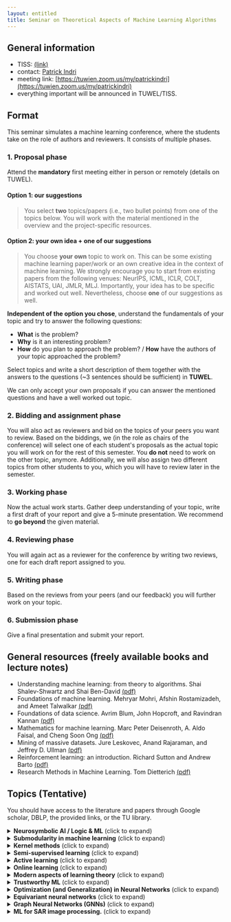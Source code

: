 ```yaml
---
layout: entitled
title: Seminar on Theoretical Aspects of Machine Learning Algorithms
---
```


## General information

- TISS: [(link)](https://tiss.tuwien.ac.at/course/courseDetails.xhtml?dswid=2138&dsrid=904&courseNr=194118&semester=2022W&locale=en)
- contact: [Patrick Indri](mailto:patrick.indri@tuwien.ac.at)
- meeting link: [https://tuwien.zoom.us/my/patrickindri](https://tuwien.zoom.us/my/patrickindri)
- everything important will be announced in TUWEL/TISS.


## Format
This seminar simulates a machine learning conference, where the students take on the role of authors and reviewers. It consists of multiple phases. 

### 1. Proposal phase

Attend the **mandatory** first meeting either in person or remotely (details on TUWEL).

#### Option 1: our suggestions
 > You select **two** topics/papers (i.e., two bullet points) from one of the topics below. You will work with the material mentioned in the overview and the project-specific resources.   


#### Option 2: your own idea + one of our suggestions
 > You choose **your own** topic to work on. This can be some existing machine learning paper/work or an own creative idea in the context of machine learning. We strongly encourage you to start from existing papers from the following venues: NeurIPS, ICML, ICLR, COLT, AISTATS, UAI, JMLR, MLJ. Importantly, your idea has to be specific and worked out well. Nevertheless, choose **one** of our suggestions as well.
 
 
**Independent of the option you chose**, understand the fundamentals of your topic and try to answer the following questions:

- **What** is the problem?
- **Why** is it an interesting problem?
- **How** do you plan to approach the problem? /
**How** have the authors of your topic approached the problem?

Select topics and write a short description of them together with the answers to the questions (~3 sentences should be sufficient) in **TUWEL**.

We can only accept your own proposals if you can answer the mentioned questions and have a well worked out topic.

### 2. Bidding and assignment phase
You will also act as reviewers and bid on the topics of your peers you want to review. Based on the biddings, we (in the role as chairs of the conference) will select one of each student's proposals as the actual topic you will work on for the rest of this semester. You **do not** need to work on the other topic, anymore. Additionally, we will also assign two different topics from other students to you, which you will have to review later in the semester. 

### 3. Working phase
Now the actual work starts. Gather deep understanding of your topic, write a first draft of your report and give a 5-minute presentation. We recommend to **go beyond** the given material.

### 4. Reviewing phase
You will again act as a reviewer for the conference by writing two reviews, one for each draft report assigned to you.

### 5. Writing phase
Based on the reviews from your peers (and our feedback) you will further work on your topic. 

### 6. Submission phase
Give a final presentation and submit your report.

## General resources (freely available books and lecture notes)

- Understanding machine learning: from theory to algorithms. Shai Shalev-Shwartz and Shai Ben-David [(pdf)](https://www.cs.huji.ac.il/~shais/UnderstandingMachineLearning/copy.html)
- Foundations of machine learning. Mehryar Mohri, Afshin Rostamizadeh, and Ameet Talwalkar [(pdf)](https://cs.nyu.edu/~mohri/mlbook/)
- Foundations of data science. Avrim Blum, John Hopcroft, and Ravindran Kannan [(pdf)](https://www.cs.cornell.edu/jeh/book.pdf)
- Mathematics for machine learning. Marc Peter Deisenroth, A. Aldo Faisal, and Cheng Soon Ong [(pdf)](https://mml-book.github.io/)
- Mining of massive datasets. Jure Leskovec, Anand Rajaraman, and Jeffrey D. Ullman [(pdf)](http://infolab.stanford.edu/~ullman/mmds/book0n.pdf)
- Reinforcement learning: an introduction. Richard Sutton and Andrew Barto [(pdf)](http://incompleteideas.net/book/the-book.html)
- Research Methods in Machine Learning. Tom Dietterich [(pdf)](http://web.engr.oregonstate.edu/~tgd/talks/new-in-ml-2019.pdf)

## Topics (Tentative)
You should have access to the literature and papers through Google scholar, DBLP, the provided links, or the TU library.


<details>
  <summary><b>Neurosymbolic AI / Logic & ML</b> (click to expand)</summary>
  
<!--
<p style="color:tomato;">Missing motivation</p>
-->


<p>Overview:</p>
<ul>
<li>Neurosymbolic AI: The 3rd Wave, 2020 (A. Garcez, L. Lamb)</li>
<li>Neural-Symbolic Cognitive Reasoning, 2009 (A. Garcez, L. Lamb)</li>
</ul>
<p>Papers and topics:</p>
<ul>
<li>find your own topic :) (a starting point can be the survey from L. De Raedt, S. Dumancic, R. Manhaeve, G. Marra. "From Statistical Relational to Neuro-Symbolic Artificial Intelligence", 2020)</li>
<li>SAT solving using deep learning
<ul>
<li>D. Selsam, M. Lamm, B. Bünz, P. Liang, D. Dill, L. de Moura. "Learning a SAT Solver from Single-Bit Supervision", 2019</li>
<li>V. Kurin, S. Godil, S. Whiteson, B. Catanzaro. "Improving SAT Solver Heuristics with Graph Networks and Reinforcement Learning", 2019</li>
<li>J. You, H. Wu, C. Barrett, R. Ramanujan, J. Leskovec. "G2SAT: Learning to Generate SAT Formulas", 2019</li>
</ul>
</li>
</ul>

</details>

<details>
  <summary><b>Submodularity in machine learning</b> (click to expand)</summary>
  
<p>Motivation: Submodularity is a property of set functions similar to convexity for real-valued functions. It allows to build strong machine learning algorithms for sub-task such as sketching, coresets, data distillation, and data subset selection. Moreover, it is useful for clustering, active and semi-supervised learning.</p>

<p>Overview:</p>
<ul>
<li>chapter 1-3 of "Learning with submodular functions: a convex optimization perspective" by Francis Bach, 2013.</li>
<li>introduction to submodularity in machine learning: Stefanie Jegelka - MLSS 2017  <a href="https://www.youtube.com/watch?v=umA8QzY5C54">(youtube-link)</a></li>
</ul>
<p>Papers and topics:</p>
<ul>
<li>submodularity in data subset selection and active learning (Wei, et al. "Submodularity in data subset selection and active learning." ICML 2015)</li>
<li>robust submodular observation selection (Krause, et al. "Robust submodular observation selection." Journal of machine learning research 2008)</li>
<li>submodular function maximization (Krause and Golovin. "Submodular function maximization." 2014)</li>
<li>graph cuts for image segmentation (Blum and Chawla. "Learning from labeled and unlabeled data using graph mincuts." ICML 2001 <strong>and</strong> Jegelka and Bilmes. "Submodularity beyond submodular energies: coupling edges in graph cuts." CVPR 2011)</li>
<li>learning submodular functions (Balcan and Harvey. "Learning submodular functions." ACM symposium on theory of computing 2011)</li>
<li>batch active learning using submodular optimization (Chen and Krause. "Near-optimal batch mode active learning and adaptive submodular optimization." ICML 2013)</li>
</ul>

</details>


<details>
  <summary><b>Kernel methods</b> (click to expand)</summary>
  
<p>Motivation: Kernels generalise linear classifiers to linear functions in a (potentially infinite dimensional) feature space. They are the foundation of various popular machine learning algorithms like the kernel SVM and kernel PCA.</p>

<p>Overview:</p>
<ul>
<li>chapters 1 and 2 of "Learning with kernels" by Bernhard Schölkopf and Alex Smola, 2002 <a href="http://agbs.kyb.tuebingen.mpg.de/lwk/">(pdf)</a></li>
<li>introduction to kernels: Bernhard Schölkopf - MLSS 2013 <a href="https://www.youtube.com/watch?v=uzWgB1VO9xQ">(youtube-link)</a></li>
</ul>
<p>Papers and topics:</p>
<ul>
<li>Nyström method (Drineas and Mahoney. "On the Nyström method for approximating a Gram matrix for improved kernel-based learning." Journal of machine learning research 2005 <strong>and</strong> Kumar, et al. "Sampling methods for the Nyström method." Journal of machine learning research 2012)</li>
<li>Nyström method with kernel k-means++ samples as landmarks (Drineas and Mahoney. "On the Nyström method for approximating a Gram matrix for improved kernel-based learning." Journal of machine learning research 2005 <strong>and</strong> Oglic and Gärtner. "Nyström method with kernel k-means++ samples as landmarks."  ICML 2017)</li>
<li>random features (Rahimi and Recht. "Random features for large-scale kernel machines." NIPS 2007 <strong>and</strong> Le, et al. "Fastfood: approximate kernel expansions in loglinear time." ICML 2013)</li>
<li>neural tangent kernel (Jacot, et al. "Neural tangent kernel: convergence and generalization in neural networks." NIPS 2018)</li>
</ul>

</details>


<details>
  <summary><b>Semi-supervised learning</b> (click to expand)</summary>
  
<p>Motivation: Semi-supervised learning uses labelled and to be able to train classifiers with fewer labels. This is useful in applications where unlabelled data is abundant, yet labels are scarce, such as node classification in social networks, drug discovery, and autonomous driving.</p>

<p>Overview:</p>
<ul>
<li>first chapter/introduction of "Semi-supervised learning" (SSL) by Olivier Chapelle, Bernhard Schölkopf, and Alexander Zien, 2006 <a href="http://olivier.chapelle.cc/ssl-book/ssl_toc.pdf">(pdf)</a></li>
<li>introduction to semi-supervised learning: Tom Mitchell - Carnegie Mellon University 2011 <a href="https://www.youtube.com/watch?v=OMRlnKupsXM">(youtube-link)</a></li>
</ul>
<p>Papers and topics:</p>
<ul>
<li>transductive support vector machines (chapter 6 in SSL by Thorsten Joachims)</li>
<li>large-margin semi-supervised learning (Wang, et al. "On efficient large margin semisupervised learning: method and theory." Journal of machine learning research 2009)</li>
<li>PAC model for semi-supervised learning (chapter 22 of SSL by Maria-Florina Balcan and Avrim Blum)</li>
<li>generalization error bounds (Rigollet. "Generalization error bounds in semi-supervised classification under the cluster assumption." Journal of machine learning research 2007)</li>
<li>regularization and semi-supervised learning on graphs (Belkin, et al. "Regularization and semi-supervised learning on large graphs." COLT 2004)</li>
<li>manifold regularization (Belkin, et al. "Manifold regularization: A geometric framework for learning from labeled and unlabeled examples." Journal of machine learning research 2006)</li>
</ul>

</details>

<details>
  <summary><b>Active learning</b> (click to expand)</summary>
  
<p>Motivation: In active learning, the learning algorithm is allowed to select the data points it wants to see labelled, for example, where it is most uncertain. The goal is to reduce the labelling effort. This is useful in applications where unlabelled data is abundant, yet labels are scarce, such as node classification in social networks, drug discovery, and autonomous driving.</p>

<p>Overview:</p>
<ul>
<li>chapter 1 "Automating inquiry" of Burr Settles' "Active learning" book, 2012.</li>
<li>introduction and recent research: Rob Nowak and Steve Hanneke - ICML 2019 tutorial <a href="https://youtube.videoken.com/embed/0TADiY7iPAc">(youtube-link)</a></li>
</ul>
<p>Papers and topics:</p>
<ul>
<li>active learning with graph cuts (Blum and Chawla. "Learning from labeled and unlabeled data using graph mincuts." ICML 2001 <strong>and</strong> Guillory and Bilmes. "Label selection on graphs." NIPS 2009):</li>
<li>agnostic/noisy active learning (Balcan, et al. "Agnostic active learning." Journal of computer and system sciences 2009 <strong>and</strong> Beygelzimer, et al. "Importance weighted active learning.")</li>
<li>active nearest-neighbour learning (Kontorovich, et al. "Active nearest-neighbor learning in metric spaces." Journal of machine learning research 2017)</li>
<li>active learning on trees and graphs (Cesa-Bianchi, et al. "Active learning on trees and graphs", COLT 2013)</li>
<li>shortest-path-based active learning (Dasarathy, et al. "S2: an efficient graph based active learning algorithm with application to nonparametric classification." COLT 2015)</li>
</ul>

</details>

<details>
  <summary><b>Online learning</b> (click to expand)</summary>
  
<p>Motivation: While standard supervised learning assumes that we have access to some static fixed dataset, often in practice the data arrives in a stream. This is the subject of online learning (not meant in the internet online sense, but rather as streaming/incremental). Here, we often drop standard sampling assumptions and instead study worst-case behaviour (regret).</p>

<p>Overview:</p>
<ul>
<li>chapter 1 of "A modern introduction to online learning" by Francesco Orabona, 2020.</li>
<li>introduction to online learning (iterative learning / streaming settings): Nicolò Cesa-Bianchi - Mediterranean Machine Learning school 2021 <a href="https://www.youtube.com/watch?v=M6DNMESf5Xk">(youtube-link)</a></li>
</ul>
<p>Papers and topics:</p>
<ul>
<li>weighed majority and Littlestone dimension (Littlestone and Warmuth. "The weighted majority algorithm." Information and computation 1994 <strong>and</strong> Littlestone "Learning quickly when irrelevant attributes abound: A new linear-threshold algorithm." Machine Learning 1988).</li>
<li>online (sub-)gradient descent (chapter 2-4 of "A modern introduction to online learning", Francesco Orabona, 2020)</li>
<li>bandits and expert advice (introduction and chapter 1,5,6 of "Introduction to multi-armed bandits", Aleksandrs Slivkins, 2019)</li>
<li>(online) learning with partial orders (Gärtner and  Garriga. "The cost of learning directed cuts." ECML 2007 <strong>and</strong> Missura and Gärtner. "Predicting dynamic difficulty." NIPS 2011)</li>
</ul>

</details>



<details>
  <summary><b>Modern aspects of learning theory</b> (click to expand)</summary>
  
<p>Motivation: Learning theory studies computational and algorithmic aspects of machine learning algorithms to prove guarantees such as sample complexity bounds. This important to understand and devise novel learning algorithms. In recent years, many long-standing open questions in learning theory have been answered.</p>

<p>Overview:</p>
<ul>
<li>Olivier Bousquet Stéphane Boucheron, and Gábor Lugosi: "Introduction to Statistical Learning Theory" 2003.</li>
<li>Chapters 1-6 of "Understanding machine learning" </li>
<li> "Extending Generalization Theory Towards Addressing Modern Challenges in ML" by Shay Moran, talk at the HUJI ML Club, 2021 <a href="https://www.youtube.com/watch?v=E6Umv6XBJck">(youtube-link)</a></li>
<li> (Basic material) Statistical Machine Learning by Ulrike von Luxburg (we recommend part 38-41) <a href="https://www.youtube.com/playlist?list=PL05umP7R6ij2XCvrRzLokX6EoHWaGA2cC">(youtube playlist)</a></li>
</ul>
<p>Papers and topics:</p>
<ul>
<li>partial concept classes (Alon, et al., "A theory of PAC learnability of partial concept classes", unpublished arXiv:2107.08444)</li>
<li>tight bounds (Bousquet, et al., "Proper learning, Helly number, and an optimal SVM bound" COLT 2020)</li>
<li>universal learning (Bousquet, et al., "A theory of universal learning" STOC 2021)</li>
<li>sample compression schemes (Moran, et al., "Sample compression schemes for VC classes" Journal of the ACM 2016).</li>
</ul>
</details>


<details>
  <summary><b>Trustworthy ML</b> (click to expand)</summary>
  
<p>Motivation: Machine learning systems are ubiquitous and it is necessary to make sure they behave as intended. In particular, trustworthiness can be achieved by means of privacy-preserving, robust, and explainable algorithms.</p>
  
<p>Overview:</p>
<ul>
  <li>General: What does it mean for ML to be trustworthy? <a href="https://www.youtube.com/watch?v=UpGgIqLhaqo">(youtube-link)</a></li>
  <li>General: Trustworthy ML (Kush R. Varshney) <a href="http://www.trustworthymachinelearning.com/">(link)</a> </li>
  <li>Differential privacy: Chapter 2 of: Dwork, Cynthia, and Aaron Roth. "The algorithmic foundations of differential privacy." Found. Trends Theor. Comput. Sci. 9.3-4 2014 </li>
  <li>Explainability: Došilović, Filip Karlo, Mario Brčić, and Nikica Hlupić. "Explainable artificial intelligence: A survey." MIPRO 2018</li>
</ul>
<p>Papers and topics:</p>
<ul>
  <li>differential privacy and deep learning (Chen, Xiangyi, Steven Z. Wu, and Mingyi Hong. "Understanding gradient clipping in private SGD: A geometric perspective." NeurIPS 2020)</li>
  <li>(extensions of) gaussian mechanism (Balle, Borja, and Yu-Xiang Wang. "Improving the gaussian mechanism for differential privacy: Analytical calibration and optimal denoising." International Conference on Machine Learning. PMLR, 2018)</li>
  <li>high-dimensional mean estimation which is robust and private (Narayanan, Shyam, Vahab Mirrokni, and Hossein Esfandiari. "Tight and Robust Private Mean Estimation with Few Users." ICML. PMLR, 2022.)</li>
  <li>nonlinear classifiers (Montavon, Grégoire, et al. "Explaining nonlinear classification decisions with deep taylor decomposition." Pattern recognition, 2017)</li>
</ul>

</details>


<details>
  <summary><b>Optimization (and Generalization) in Neural Networks</b> (click to expand)</summary>
  
<!--
<p style="color:tomato;">Missing motivation</p>
-->

<p>Overview:</p>
<ul>
  <li>A. Globerson: How SGD Can Succeed Despite Non-Convexity and Over-Parameterization <a href="https://simons.berkeley.edu/sites/default/files/docs/9983/simonsjune18.pdf">(slides)</a></li>
</ul>
<p>Papers and topics:</p>
<ul>
  <li>generalization bounds for deep neural networks (G.K. Dziugaite, D.M. Roy, "Computing Nonvacuous Generalization Bounds for Deep (Stochastic) Neural Networks with Many More Parameters than Training Data", 2017)</li>
  <li>why SGD avoids overfitting and finds global minima (A. Brutzkus et al: "SGD Learns Over-parameterized Networks that Provably Generalize on Linearly Separable Data", 2017)</li>
  <li>connectivity of the optimisation landscape (A. Shevchenko, M. Mondelli. "Landscape Connectivity and Dropout Stability of SGD Solutions for Over-parameterized Neural Networks", 2020)</li>
  <li>connection between flatness of loss curve and generalisation (H. Petzka et al. "Relative Flatness and Generalization", 2021)</li>
  <li>choose one or more papers listed on page 14 in the above mentioned <a href="https://simons.berkeley.edu/sites/default/files/docs/9983/simonsjune18.pdf">slides</a> :)</li>
</ul>
</details>

<details>
  <summary><b>Equivariant neural networks</b> (click to expand)</summary>
  
<p>Motivation: Many datastructures have an innate structure that our neural networks should respect. For example the output of a graph neural networks should not change if we permute the vertices (permutation equivariance/invariance).</p>

<p>Overview:</p>
<ul>
<li>chapter 8 "equivariant neural networks" of "Deep learning for molecules and materials" by Andrew D. White, 2021. <a href="https://whitead.github.io/dmol-book/dl/Equivariant.html">(pdf)</a>.</li>
<li>introduction to equivariance: Taco Cohen and Risi Kondor - Neurips 2020 Tutorial (first half) <a href="https://slideslive.com/38943570/equivariant-networks">(slideslive-link)</a></li>
</ul>
<p>Papers and topics:</p>
<ul>
<li>neural network that can learn on sets (Zaheer, et al. "Deep sets." NeurIPS 2017)</li>
<li>learning equivariance from data (Zhou, et al. "Meta-learning symmetries by reparameterization." ICLR 2021)</li>
</ul>

</details>



<details>
  <summary><b>Graph Neural Networks (GNNs)</b> (click to expand)</summary>
  
<p>Motivation: Graphs are a very general structure and can be applied to many areas: molecules and developing medicine, geographical maps, spread of diseases. They can be used to model physical systems and solve partial differential equations. Even images and text can be seen as a special case of graphs. Thus it makes sense to develop neural networks that can work with graphs. GNNs have strong connections to many classical computer science topics (algorithmics, logic, ...) while also making use of neural networks. This  means that work on GNN can be very theoretical, applied or anything in between.</p>

<p>Overview:</p>
<ul>
<li>Sanchez-Lengeling et al. , A Gentle Introduction to Graph Neural Networks, distill.pub 2021</li>
<li>Veličković, Intro to graph neural networks (ML Tech Talks): https://www.youtube.com/watch?v=8owQBFAHw7E  2021</li>
</ul>

<p>Papers and projects:</p>

<ul>
<li>Algorithm representation learning:</li>
<ul>
  <li>(overview of) algorithm representation learning (Veličković et al., The CLRS Algorithmic Reasoning Benchmark, ICML 2022)</li>
  <li>Dudzik and Veličković , Graph Neural Networks are Dynamic Programmers, arXiv 2022: they prove a connection between GNNs and dynamic programs</li>
</ul>
<li>Graph Transformer</li>
<ul>
  <li>transformer architecture on graphs (Kreuzer et al., Rethinking Graph Transformers with Spectral Attention, NeurIPS 2021)</li>
  <li>overview of different architectures in practice (Rampášek et al, Recipe for a General, Powerful, Scalable Graph Transformer, arXiv 2022)</li>
</ul>
<li>Combinatorial Optimization</li>
<ul>
  <li>GNNs for combinatorial problems (Sato et al, Approximation Ratios of Graph Neural Networks for Combinatorial Problems, NeurIPS 2019)</li>
</ul>
</ul>

</details>


<details>
  <summary><b>ML for SAR image processing.</b> (click to expand)</summary>
  
<p>Motivation: Synthetic Aperture Radar (SAR) is an active microwave imaging system that provides high-resolution images day and night under all weather conditions. It has been widely used in many practical applications, such as environment, crop monitoring, and disaster detection. Using best-suited machine learning algorithms to derive useful information from these data is essential.</p>

<p>Overview:</p>
<ul>
<li>Chapter 2 “Spaceborne Synthetic Aperture Radar: Principles, Data Access, and Basic Processing Techniques” of Franz Meyer’s “SAR Handbook” book, 2019.</li>
<li>“A Tutorial on Synthetic Aperture Radar” (IEEE Geoscience and remote sensing magazine 2013) by A. Moreira, et al.</li>
</ul>
<p>Papers and topics:</p>
<ul>
<li>SAR Classification (Miller, et al. “Graph-based Active Learning for Semi-supervised Classification of SAR Data.” 2022)</li>
<li>SAR Features (Zhang, et al. “Sparse Feature Clustering Network for Unsupervised SAR Image Change Detection.” IEEE Transactions on Geoscience and Remote Sensing 2022)</li>
<li>SAR Despckling (Gu, et al. “A Two-Component Deep Learning Network for SAR Image Denoising.” IEEE Access 2021)</li>
<li>SAR Despckling (Yuan, et al. “Blind SAR Image Despeckling Using Self-Supervised Dense Dilated Convolutional Neural Network.” 2019)</li>
<li>SAR Features (Jiang ,et al. “Unsupervised Deep Sparse Features Extraction for SAR Image Segmentation.” IEEE Transactions on Geoscience and Remote Sensing 2022)</li>
</ul>

</details>

<!---
<p style="color:tomato;">Missing: representation learning (David). Few "motivation" paragraphs.</p>
-->

